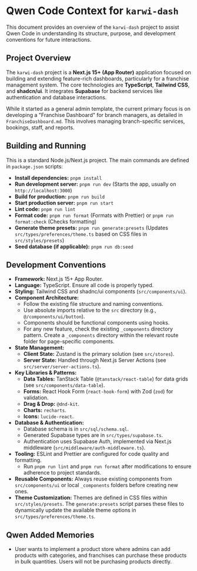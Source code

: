 # Qwen Code Context for `karwi-dash`

This document provides an overview of the `karwi-dash` project to assist Qwen Code in understanding its structure, purpose, and development conventions for future interactions.

## Project Overview

The `karwi-dash` project is a **Next.js 15+ (App Router)** application focused on building and extending feature-rich dashboards, particularly for a franchise management system. The core technologies are **TypeScript**, **Tailwind CSS**, and **shadcn/ui**. It integrates **Supabase** for backend services like authentication and database interactions.

While it started as a general admin template, the current primary focus is on developing a "Franchise Dashboard" for branch managers, as detailed in `FranchiseDashboard.md`. This involves managing branch-specific services, bookings, staff, and reports.

## Building and Running

This is a standard Node.js/Next.js project. The main commands are defined in `package.json` scripts:

- **Install dependencies:** `pnpm install`
- **Run development server:** `pnpm run dev` (Starts the app, usually on `http://localhost:3000`)
- **Build for production:** `pnpm run build`
- **Start production server:** `pnpm run start`
- **Lint code:** `pnpm run lint`
- **Format code:** `pnpm run format` (Formats with Prettier) or `pnpm run format:check` (Checks formatting)
- **Generate theme presets:** `pnpm run generate:presets` (Updates `src/types/preferences/theme.ts` based on CSS files in `src/styles/presets`)
- **Seed database (if applicable):** `pnpm run db:seed`

## Development Conventions

- **Framework:** Next.js 15+ App Router.
- **Language:** TypeScript. Ensure all code is properly typed.
- **Styling:** Tailwind CSS and shadnc/ui components (`src/components/ui`).
- **Component Architecture:**
  - Follow the existing file structure and naming conventions.
  - Use absolute imports relative to the `src` directory (e.g., `@/components/ui/button`).
  - Components should be functional components using hooks.
  - For any new feature, check the existing `_components` directory pattern. Create a `_components` directory within the relevant route folder for page-specific components.
- **State Management:**
  - **Client State:** Zustand is the primary solution (see `src/stores`).
  - **Server State:** Handled through Next.js Server Actions (see `src/server/server-actions.ts`).
- **Key Libraries & Patterns:**
  - **Data Tables:** TanStack Table (`@tanstack/react-table`) for data grids (see `src/components/data-table`).
  - **Forms:** React Hook Form (`react-hook-form`) with Zod (`zod`) for validation.
  - **Drag & Drop:** `@dnd-kit`.
  - **Charts:** `recharts`.
  - **Icons:** `lucide-react`.
- **Database & Authentication:**
  - Database schema is in `src/sql/schema.sql`.
  - Generated Supabase types are in `src/types/supabase.ts`.
  - Authentication uses Supabase Auth, implemented via Next.js middleware (`src/middleware/auth-middleware.ts`).
- **Tooling:** ESLint and Prettier are configured for code quality and formatting.
  - Run `pnpm run lint` and `pnpm run format` after modifications to ensure adherence to project standards.
- **Reusable Components:** Always reuse existing components from `src/components/ui` or local `_components` folders before creating new ones.
- **Theme Customization:** Themes are defined in CSS files within `src/styles/presets`. The `generate:presets` script parses these files to dynamically update the available theme options in `src/types/preferences/theme.ts`.

## Qwen Added Memories

- User wants to implement a product store where admins can add products with categories, and franchises can purchase these products in bulk quantities. Users will not be purchasing products directly.
